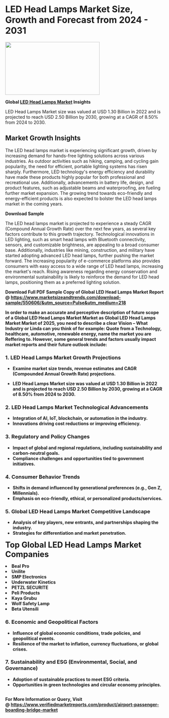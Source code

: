 <H1>LED Head Lamps Market Size, Growth and Forecast from 2024 - 2031</H1><img class="aligncenter size-medium wp-image-584254" src="https://thirdeyenews.in/wp-content/uploads/2024/09/Global-Market-Research-300x168.jpeg" alt="" width="300" height="168" /><p><strong>Global&nbsp;<a href="https://www.marketsizeandtrends.com/download-sample/550606/&amp;utm_source=Pulse&amp;utm_medium=218">LED Head Lamps Market</a> Insights</strong></p><p>LED Head Lamps Market size was valued at USD 1.30 Billion in 2022 and is projected to reach USD 2.50 Billion by 2030, growing at a CAGR of 8.50% from 2024 to 2030.</p><p><h2>Market Growth Insights</h2> <p>The LED head lamps market is experiencing significant growth, driven by increasing demand for hands-free lighting solutions across various industries. As outdoor activities such as hiking, camping, and cycling gain popularity, the need for efficient, portable lighting systems has risen sharply. Furthermore, LED technology's energy efficiency and durability have made these products highly popular for both professional and recreational use. Additionally, advancements in battery life, design, and product features, such as adjustable beams and waterproofing, are fueling further market expansion. The growing trend towards eco-friendly and energy-efficient products is also expected to bolster the LED head lamps market in the coming years.</p> <p><strong>Download Sample</strong></p> <p>The LED head lamps market is projected to experience a steady CAGR (Compound Annual Growth Rate) over the next few years, as several key factors contribute to this growth trajectory. Technological innovations in LED lighting, such as smart head lamps with Bluetooth connectivity, sensors, and customizable brightness, are appealing to a broad consumer base. Additionally, industries like mining, construction, and military have started adopting advanced LED head lamps, further pushing the market forward. The increasing popularity of e-commerce platforms also provides consumers with easy access to a wide range of LED head lamps, increasing the market's reach. Rising awareness regarding energy conservation and environmental sustainability is likely to reinforce the demand for LED head lamps, positioning them as a preferred lighting solution. <p><strong></p><p><span class=""><strong>Download Full PDF Sample Copy of Global LED Head Lamps Market Report</strong> @ <a href="https://www.marketsizeandtrends.com/download-sample/550606/&amp;utm_source=Pulse&amp;utm_medium=218" target="_blank">https://www.marketsizeandtrends.com/download-sample/550606/&amp;utm_source=Pulse&amp;utm_medium=218</a></span></p><p>In order to make an accurate and perceptive description of future scope of a Global&nbsp;LED Head Lamps Market Market as Global&nbsp;LED Head Lamps Market Market of 2025, you need to describe a clear Vision &ndash; What Industry or Linda can you think of for example: Quote from a Technology, healthcare, automotive, renewable energy, name the market you are Reffering to. However, some general trends and factors usually impact market reports and their future outlook include:</p><h3>1.&nbsp;<strong>LED Head Lamps Market Growth Projections</strong></h3><ul><li>Examine market size trends, revenue estimates and CAGR (Compounded Annual Growth Rate) projections.</li><li><p>LED Head Lamps Market size was valued at USD 1.30 Billion in 2022 and is projected to reach USD 2.50 Billion by 2030, growing at a CAGR of 8.50% from 2024 to 2030.</p></li></ul><h3>2.&nbsp;<strong>LED Head Lamps Market Technological Advancements</strong></h3><ul><li>Integration of AI, IoT, blockchain, or automation in the industry.</li><li>Innovations driving cost reductions or improving efficiency.</li></ul><h3>3.&nbsp;<strong>Regulatory and Policy Changes</strong></h3><ul><li>Impact of global and regional regulations, including sustainability and carbon-neutral goals.</li><li>Compliance challenges and opportunities tied to government initiatives.</li></ul><h3>4.&nbsp;<strong>Consumer Behavior Trends</strong></h3><ul><li>Shifts in demand influenced by generational preferences (e.g., Gen Z, Millennials).</li><li>Emphasis on eco-friendly, ethical, or personalized products/services.</li></ul><h3>5.&nbsp;<strong>Global LED Head Lamps Market Competitive Landscape</strong></h3><ul><li>Analysis of key players, new entrants, and partnerships shaping the industry.</li><li>Strategies for differentiation and market penetration.</li></ul><p data-pm-slice="1 1 []"><span style="color: inherit; font-family: inherit; font-size: 25px;">Top Global LED Head Lamps Market Companies</span></p><div class="" data-test-id=""><p><li>Beal Pro</li><li> Unilite</li><li> SMP Electronics</li><li> Underwater Kinetics</li><li> PETZL SECURITE</li><li> Peli Products</li><li> Kaya Grubu</li><li> Wolf Safety Lamp</li><li> Beta Utensili</li></p></div><h3>6.&nbsp;<strong>Economic and Geopolitical Factors</strong></h3><ul><li>Influence of global economic conditions, trade policies, and geopolitical events.</li><li>Resilience of the market to inflation, currency fluctuations, or global crises.</li></ul><h3>7.&nbsp;<strong>Sustainability and ESG (Environmental, Social, and Governance)</strong></h3><ul><li>Adoption of sustainable practices to meet ESG criteria.</li><li>Opportunities in green technologies and circular economy principles.</li></ul><h2><strong style="font-size: 14px;">For More Information or Query, Visit @&nbsp;</strong><a style="background-color: #ffffff; font-size: 14px;" href="https://www.marketsizeandtrends.com/report/led-head-lamps-market/" target="_blank">https://www.verifiedmarketreports.com/product/airport-passenger-boarding-bridge-market</a></h2>
